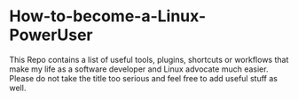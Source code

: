 # How-to-become-a-Linux-PowerUser
This Repo contains a list of useful tools, plugins, shortcuts or workflows that make my life as a software developer and Linux advocate much easier. Please do not take the title too serious and feel free to add useful stuff as well.
